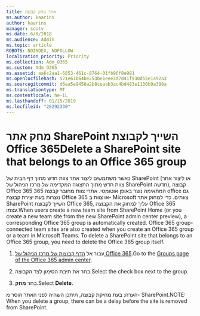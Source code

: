 ```yaml
---
title: אתר מחק קבוצה
ms.author: kaarins
author: kaarins
manager: scotv
ms.date: 6/8/2018
ms.audience: Admin
ms.topic: article
ROBOTS: NOINDEX, NOFOLLOW
localization_priority: Priority
ms.collection: Adm_O365
ms.custom: Adm_O365
ms.assetid: aa6c2aa1-6853-461c-8764-01fb96f8e981
ms.openlocfilehash: 521e61b64be253be1eee3d7d41f930d55e1492a3
ms.sourcegitcommit: d6ea5e9458a2b8ceaab3ac4bd483e1130b9a398a
ms.translationtype: MT
ms.contentlocale: he-IL
ms.lasthandoff: 01/15/2019
ms.locfileid: "28292330"
---
```

# <a name="delete-a-sharepoint-site-that-belongs-to-an-office-365-group"></a><span data-ttu-id="314e4-102">מחק אתר SharePoint השייך לקבוצת Office 365</span><span class="sxs-lookup"><span data-stu-id="314e4-102">Delete a SharePoint site that belongs to an Office 365 group</span></span>

<span data-ttu-id="314e4-p101">כאשר משתמשים ליצור אתר צוות חדש מתוך דף הבית של SharePoint (או ליצור אתר צוות חדש מתוך התצוגה המקדימה של מרכז הניהול של SharePoint חדשה), קבוצה Office 365 המתאימה נוצר באופן אוטומטי. אתרי צוות מחובר קבוצה 365 office גם נוצרות בעת יצירת קבוצת Office 365 או צוות ב- Microsoft צוותים. כדי למחוק אתר SharePoint השייך לקבוצת Office 365, עליך למחוק את הקבוצה Office 365 עצמו.</span><span class="sxs-lookup"><span data-stu-id="314e4-p101">When users create a new team site from SharePoint Home (or you create a new team site from the new SharePoint admin center preview), a corresponding Office 365 group is automatically created. Office 365 group-connected team sites are also created when you create an Office 365 group or a team in Microsoft Teams. To delete a SharePoint site that belongs to an Office 365 group, you need to delete the Office 365 group itself.</span></span> 
  
1. <span data-ttu-id="314e4-106">עבור אל [הדף קבוצות של מרכז הניהול של Office 365](https://portal.office.com/adminportal/home#/groups).</span><span class="sxs-lookup"><span data-stu-id="314e4-106">Go to the [Groups page of the Office 365 admin center](https://portal.office.com/adminportal/home#/groups).</span></span>
    
2. <span data-ttu-id="314e4-107">בחר את תיבת הסימון לצד הקבוצה.</span><span class="sxs-lookup"><span data-stu-id="314e4-107">Select the check box next to the group.</span></span>
    
3. <span data-ttu-id="314e4-108">בחר **מחק**.</span><span class="sxs-lookup"><span data-stu-id="314e4-108">Select **Delete**.</span></span>
    
<span data-ttu-id="314e4-109">הערה: בעת מחיקת קבוצה, תיתכן השהיה לפני האתר הוסר מ- SharePoint.</span><span class="sxs-lookup"><span data-stu-id="314e4-109">NOTE: When you delete a group, there can be a delay before the site is removed from SharePoint.</span></span>
  

